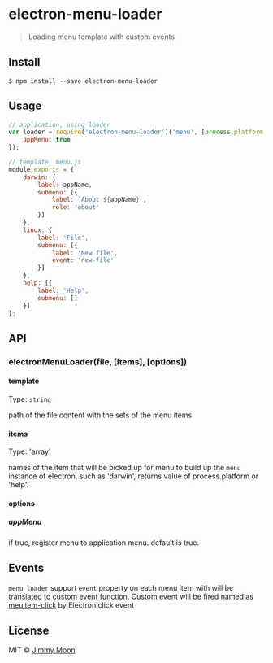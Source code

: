 # electron-menu-loader

> Loading menu template with custom events


## Install

```
$ npm install --save electron-menu-loader
```

## Usage

```js
// application, using loader
var loader = require('electron-menu-loader')('menu', [process.platform, 'help'], {
	appMenu: true
});

// template, menu.js
module.exports = {
	darwin: {
		label: appName,
		submenu: [{
			label: `About ${appName}`,
			role: 'about'
		}]
	},
	linux: {
		label: 'File',
		submenu: [{
			label: 'New file',
			event: 'new-file'
		}]
	},
	help: [{
		label: 'Help',
		submenu: []
	}]
};
```

## API

### electronMenuLoader(file, [items], [options])

#### template

Type: `string`

path of the file content with the sets of the menu items

#### items

Type: 'array'

names of the item that will be picked up for menu to build up the `menu` instance of electron. such as 'darwin', returns value of process.platform or 'help'.

#### options

##### appMenu

if true, register menu to application menu. default is true.

## Events

`menu loader` support `event` property on each menu item with will be translated to custom event function. Custom event will be fired named as [meuitem-click](https://github.com/ragingwind/electron-menu-loader/blob/master/index.js#L9) by Electron click event

## License

MIT © [Jimmy Moon](http://ragingwind.me)
